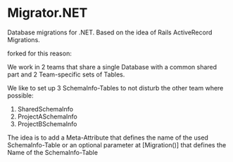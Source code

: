 # Migrator.NET
Database migrations for .NET. Based on the idea of Rails ActiveRecord Migrations.

forked for this reason:

We work in 2 teams that share a single Database 
with a common shared part 
and 2 Team-specific sets of Tables.

We like to set up 3 SchemaInfo-Tables to not disturb the other team where possible:
1) SharedSchemaInfo
2) ProjectASchemaInfo
3) ProjectBSchemaInfo

The idea is to add a Meta-Attribute that defines the name of the used SchemaInfo-Table 
or an optional parameter at [Migration()]
that defines the Name of the SchemaInfo-Table
